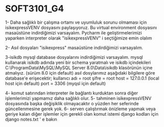 # SOFT3101_G4

  1- Daha sağlıklı bir çalışma ortamı ve uyumluluk sorunu olmaması için isikexpressVENV dosyasını paylaşıyoruz. Bu virtual environment dosyasını masaüstüne indirdiğimizi varsayalım. Pycharm ile geliştirmelerimizi yaparken interpreter olarak "isikexpressVENV" i seçtiğimize emin olalım

  2- Asıl dosyaları "isikexpress" masaüstüne indirdiğimizi varsayalım.

  3-isikdb mysql database dosyalarını indirdiğimizi varsayalım. mysql kullanarak isikdb adında yeni bir schema yaratmalı ve isikdb içindekileri                        C:\ProgramData\MySQL\MySQL Server 8.0\Data\isikdb  klasörünün içine atmalıyız. (sürüm 8.0 için default) asıl dosylarımız aşağıdaki bilgilere göre database'e erişecektir; 
kullanıcı adı = root
şifre = root
host = 127.0.0.1     (local host için default)
port = 3306          (myqsl için default)


  4- komut satırından interpreter ile bağlantı kurduktan sonra diğer işlemlerimizi yapmamız daha sağlıklı olur.
  5- tahminen isikexpressVENV dosyasında başka değişiklik olmayacaktır o yüzden her seferinde güncellenmesine gerek yok.
  6- serverı çalıştırmak önizleme yapmak veya geriye kalan diğer işlemler için gerekli olan komut istemi django kodları için django notes.txt ' e bakın
  

